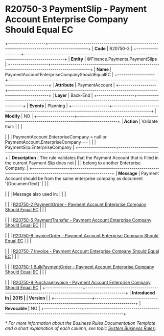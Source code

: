 ﻿---
erp.type: business-rule
erp.entity: Finance.Payments.PaymentSlips
---

# R20750-3 PaymentSlip - Payment Account Enterprise Company Should Equal EC
+-------------------+--------------------------------------------------------------------------------------------------+
| **Code**          | R20750-3                                                                                         |
+-------------------+--------------------------------------------------------------------------------------------------+
| **Entity**        | @Finance.Payments.PaymentSlips                                                                   |
+-------------------+--------------------------------------------------------------------------------------------------+
| **Name**          | PaymentAccountEnterpriseCompanyShouldEqualEC                                                     |
+-------------------+--------------------------------------------------------------------------------------------------+
| **Attribute**     | PaymentAccount                                                                                   |
+-------------------+--------------------------------------------------------------------------------------------------+
| **Layer**         | Back-End                                                                                         |
+-------------------+--------------------------------------------------------------------------------------------------+
| **Events**        | Planning                                                                                         |
+-------------------+--------------------------------------------------------------------------------------------------+
| **Modify**        | NO                                                                                               |
+-------------------+--------------------------------------------------------------------------------------------------+
| **Action**        | Validate that:                                                                                   |
|                   | <br/><br/>                                                                                       |
|                   | PaymentAccount.EnterpriseCompany = null or PaymentAccount.EnterpriseCompany ==                   |
|                   | PaymentSlip.EnterpriseCompany                                                                    |
+-------------------+--------------------------------------------------------------------------------------------------+
| **Description**   | The rule validates that the Payment Account that is filled in the current Payment Slip does not  |
|                   | belong to another Enterprise Company.                                                            |
+-------------------+--------------------------------------------------------------------------------------------------+
| **Message**       | Payment Account should be from the same enterprise company as document \'{DocumentText}\'        |
|                   | <br/><br/>                                                                                       |
|                   | Message also used in:                                                                            |
|                   | <br/><br/>                                                                                       |
|                   | [R20750-2 PaymentOrder - Payment Account Enterprise Company Should Equal EC](R20750-2.md)        |
|                   | <br/><br/>                                                                                       |
|                   | [R20750-5 PaymentTransfer - Payment Account Enterprise Company Should Equal EC](R20750-5.md)     |
|                   | <br/><br/>                                                                                       |
|                   | [R20750-6 InvoiceOrder - Payment Account Enterprise Company Should Equal EC](R20750-6.md)        |
|                   | <br/><br/>                                                                                       |
|                   | [R20750-7 Invoice - Payment Account Enterprise Company Should Equal EC](R20750-7.md)             |
|                   | <br/><br/>                                                                                       |
|                   | [R20750-1 BulkPaymentOrder - Payment Account Enterprise Company Should Equal EC](R20750-1.md)    |
|                   | <br/><br/>                                                                                       |
|                   | [R20750-9 PurchaseInvoice - Payment Account Enterprise Company Should Equal EC](20750-9.md)      |
+-------------------+--------------------------------------------------------------------------------------------------+
| **Introduced In   | 2015                                                                                             |
| Version**         |                                                                                                  |
+-------------------+--------------------------------------------------------------------------------------------------+
| **Revocable**     | NO                                                                                               |
+-------------------+--------------------------------------------------------------------------------------------------+

*\* For more information about the Business Rules Documentation Template and a short explanation of each column, see
topic [System Business Rules](../templates/template-description-system-business-rules.md).*
